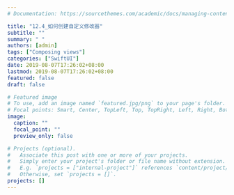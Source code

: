 ```yaml
---
# Documentation: https://sourcethemes.com/academic/docs/managing-content/

title: "12.4_如何创建自定义修改器"
subtitle: ""
summary: " "
authors: [admin]
tags: ["Composing views"]
categories: ["SwiftUI"]
date: 2019-08-07T17:26:02+08:00
lastmod: 2019-08-07T17:26:02+08:00
featured: false
draft: false

# Featured image
# To use, add an image named `featured.jpg/png` to your page's folder.
# Focal points: Smart, Center, TopLeft, Top, TopRight, Left, Right, BottomLeft, Bottom, BottomRight.
image:
  caption: ""
  focal_point: ""
  preview_only: false

# Projects (optional).
#   Associate this post with one or more of your projects.
#   Simply enter your project's folder or file name without extension.
#   E.g. `projects = ["internal-project"]` references `content/project/deep-learning/index.md`.
#   Otherwise, set `projects = []`.
projects: []
---
```

<!-- more -->
